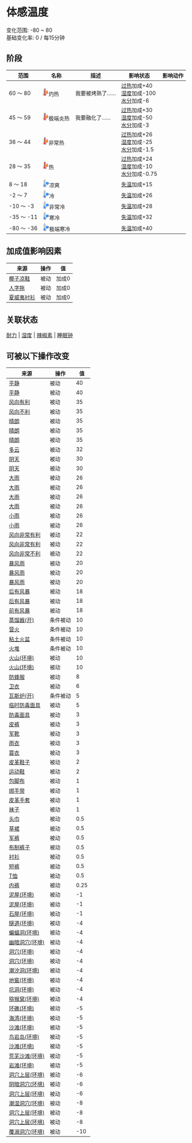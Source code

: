 # 体感温度  
变化范围: -80 ~ 80  
基础变化率: 0 / 每15分钟  
## 阶段  
范围  |  名称  |  描述  |  影响状态  |  影响动作  
----  |  ----  |  ----  |  ----  |  ----  
60 ～ 80  |  <img decoding="async" src="Sprite/Hot.png" href="a.md" style="max-width:20px;max-height:20px;">灼热  |  我要被烤熟了……  |  [过热](Hyperthermia.md)加成+40<br>[湿度](Wetness.md)加成-100<br>[水分](Hydration.md)加成-6  |    
45 ～ 59  |  <img decoding="async" src="Sprite/Hot.png" href="a.md" style="max-width:20px;max-height:20px;">极端炎热  |  我要融化了……  |  [过热](Hyperthermia.md)加成+30<br>[湿度](Wetness.md)加成-50<br>[水分](Hydration.md)加成-3  |    
36 ～ 44  |  <img decoding="async" src="Sprite/Hot.png" href="a.md" style="max-width:20px;max-height:20px;">非常热  |    |  [过热](Hyperthermia.md)加成+26<br>[湿度](Wetness.md)加成-25<br>[水分](Hydration.md)加成-1.5  |    
28 ～ 35  |  <img decoding="async" src="Sprite/Hot.png" href="a.md" style="max-width:20px;max-height:20px;">热  |    |  [过热](Hyperthermia.md)加成+24<br>[湿度](Wetness.md)加成-10<br>[水分](Hydration.md)加成-0.75  |    
8 ～ 18  |  <img decoding="async" src="Sprite/Cold.png" href="a.md" style="max-width:20px;max-height:20px;">凉爽  |    |  [失温](Hypothermia.md)加成+15  |    
-2 ～ 7  |  <img decoding="async" src="Sprite/Cold.png" href="a.md" style="max-width:20px;max-height:20px;">冷  |    |  [失温](Hypothermia.md)加成+26  |    
-10 ～ -3  |  <img decoding="async" src="Sprite/Cold.png" href="a.md" style="max-width:20px;max-height:20px;">非常冷  |    |  [失温](Hypothermia.md)加成+28  |    
-35 ～ -11  |  <img decoding="async" src="Sprite/Cold.png" href="a.md" style="max-width:20px;max-height:20px;">寒冷  |    |  [失温](Hypothermia.md)加成+32  |    
-80 ～ -36  |  <img decoding="async" src="Sprite/Cold.png" href="a.md" style="max-width:20px;max-height:20px;">极端寒冷  |    |  [失温](Hypothermia.md)加成+40  |    
## 加成值影响因素  
来源  |  操作  |  值  
----  |  ----  |  ----  
[椰子凉鞋](CoconutSandals.md)  |  被动  |  加成0  
[人字拖](Flipflops.md)  |  被动  |  加成0  
[夏威夷衬衫](HawaiianShirt.md)  |  被动  |  加成0  
## 关联状态  
[耐力](Stamina.md)  |  [湿度](Wetness.md)  |  [辣椒素](Capsaicin.md)  |  [睡眠钟](SleepClock.md)  
## 可被以下操作改变  
来源  |  操作  |  值  
----  |  ----  |  ----  
[平静](OpenSea_Calm.md)  |  被动  |  40  
[平静](OpenSea_CalmInfinite.md)  |  被动  |  40  
[风向有利](OpenSea_Favourable.md)  |  被动  |  35  
[风向不利](OpenSea_UnFavourable.md)  |  被动  |  35  
[晴朗](TropicalIsland_Clear.md)  |  被动  |  35  
[晴朗](TropicalIsland_ClearInfinite.md)  |  被动  |  35  
[晴朗](TropicalIsland_ClearStart.md)  |  被动  |  35  
[多云](TropicalIsland_PartiallyCloudy.md)  |  被动  |  32  
[阴天](TropicalIsland_Cloudy.md)  |  被动  |  30  
[阴天](TropicalIsland_CloudyStart.md)  |  被动  |  30  
[大雨](TropicalIsland_HeavyRain.md)  |  被动  |  26  
[大雨](TropicalIsland_HeavyRainInfinite.md)  |  被动  |  26  
[大雨](TropicalIsland_HeavyRainLong.md)  |  被动  |  26  
[大雨](TropicalIsland_HeavyRainStart.md)  |  被动  |  26  
[小雨](TropicalIsland_LightRain.md)  |  被动  |  26  
[小雨](TropicalIsland_LightRainStart.md)  |  被动  |  26  
[风向非常有利](OpenSea_VeryFavourable.md)  |  被动  |  22  
[风向非常有利](OpenSea_VeryFavourableInfinite.md)  |  被动  |  22  
[风向非常不利](OpenSea_VeryUnFavourable.md)  |  被动  |  22  
[暴风雨](TropicalIsland_Storm.md)  |  被动  |  20  
[暴风雨](TropicalIsland_StormInfinite.md)  |  被动  |  20  
[暴风雨](TropicalIsland_StormStart.md)  |  被动  |  20  
[后有风暴](OpenSea_StormBehind.md)  |  被动  |  18  
[后有风暴](OpenSea_StormBehindInfinite.md)  |  被动  |  18  
[前有风暴](OpenSea_StormFront.md)  |  被动  |  18  
[蒸馏器(开)](AlembicOn.md)  |  条件被动  |  10  
[营火](Campfire.md)  |  条件被动  |  10  
[粘土火盆](ClayFirePit.md)  |  条件被动  |  10  
[火堆](Fire.md)  |  条件被动  |  10  
[火山(环境)](Env_AcidLake.md)  |  被动  |  10  
[火山(环境)](Env_Volcano.md)  |  被动  |  10  
[防蜂服](BeeSuit.md)  |  被动  |  8  
[卫衣](HoodieRetromation.md)  |  被动  |  6  
[瓦斯炉(开)](GasCookerOn.md)  |  条件被动  |  5  
[临时防毒面具](MaskMakeshift.md)  |  被动  |  5  
[防毒面具](GasMaskRustic.md)  |  被动  |  3  
[皮裤](LeatherPants.md)  |  被动  |  3  
[军靴](MilitaryBoots.md)  |  被动  |  3  
[雨衣](Raincoat.md)  |  被动  |  3  
[蓑衣](StrawCape.md)  |  被动  |  3  
[皮革鞋子](LeatherShoes.md)  |  被动  |  2  
[运动鞋](Sneakers.md)  |  被动  |  2  
[包脚布](FootWrappings.md)  |  被动  |  1  
[绑手带](HandWrappings.md)  |  被动  |  1  
[皮革手套](LeatherGloves.md)  |  被动  |  1  
[袜子](Socks.md)  |  被动  |  1  
[头巾](HeadWrappings.md)  |  被动  |  0.5  
[草裙](LeafSKirt.md)  |  被动  |  0.5  
[军裤](MilitaryPants.md)  |  被动  |  0.5  
[布制裤子](PantsCloth.md)  |  被动  |  0.5  
[衬衫](ShirtFiber.md)  |  被动  |  0.5  
[短裤](Shorts.md)  |  被动  |  0.5  
[T恤](T-Shirt.md)  |  被动  |  0.5  
[内裤](Underwear.md)  |  被动  |  0.25  
[泥屋(环境)](Env_MudHut.md)  |  被动  |  -1  
[泥屋(环境)](Env_MudHutRuins.md)  |  被动  |  -1  
[石屋(环境)](Env_StoneHut.md)  |  被动  |  -1  
[隧道(环境)](Env_Tunnel.md)  |  被动  |  -4  
[蝙蝠洞(环境)](Env_CaveBats.md)  |  被动  |  -4  
[幽暗洞穴(环境)](Env_CaveDark.md)  |  被动  |  -4  
[洞穴(环境)](Env_CaveGrasslands.md)  |  被动  |  -4  
[洞穴(环境)](Env_CaveSea.md)  |  被动  |  -4  
[潮汐洞(环境)](Env_CaveTidal.md)  |  被动  |  -4  
[地窖(环境)](Env_Cellar.md)  |  被动  |  -4  
[坑洞(环境)](Env_HighlandHole.md)  |  被动  |  -4  
[猕猴窝(环境)](Env_MacaqueDen.md)  |  被动  |  -4  
[环礁(环境)](Env_Atoll.md)  |  被动  |  -5  
[海湾(环境)](Env_Bay.md)  |  被动  |  -5  
[沙滩(环境)](Env_Beach.md)  |  被动  |  -5  
[鸟岩岛(环境)](Env_BirdRock.md)  |  被动  |  -5  
[沙滩(环境)](Env_Cove.md)  |  被动  |  -5  
[荒芜沙滩(环境)](Env_DesolateBeach.md)  |  被动  |  -5  
[岩滩(环境)](Env_Rocks.md)  |  被动  |  -5  
[洞穴上层(环境)](Env_CrystalChamber.md)  |  被动  |  -6  
[阴暗洞穴(环境)](Env_DarkChamber.md)  |  被动  |  -6  
[洞穴上层(环境)](Env_MidChamber.md)  |  被动  |  -6  
[潮湿洞穴(环境)](Env_DampChamber.md)  |  被动  |  -8  
[洞穴上层(环境)](Env_LowChamber.md)  |  被动  |  -8  
[洞穴上层(环境)](Env_NarrowTunnel.md)  |  被动  |  -8  
[覆溺洞穴(环境)](Env_FloodedChamber.md)  |  被动  |  -10  
